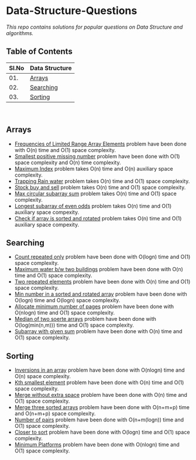 # Data-Structure-Questions
*This repo contains solutions for popular questions on Data Structure and algorithms.*
## Table of Contents


| Sl.No|  Data Structure       |
|------|------------------|
| 01. |[Arrays](#arrays)|
| 02. |[Searching](#searching)|
| 03. |[Sorting](#sorting)|

<br/>

## Arrays

  * [Frequencies of Limited Range Array Elements](https://github.com/ArpitSachan/Data-Structure-Questions/blob/master/Array/Frequencies%20of%20Limited%20Range%20Array%20Elements.cpp) problem have been done with O(n) time and O(1) space complexity.
  * [Smallest positive missing number](https://github.com/ArpitSachan/Data-Structure-Questions/blob/master/Array/smallest%20positive%20missing%20number.cpp) problem have been done with O(1) space complexity and O(n) time complexity.
  * [Maximum Index](https://github.com/ArpitSachan/Data-Structure-Questions/blob/master/Array/Maximum%20Index.cpp) problem takes O(n) time and O(n) auxiliary space complexity.
  * [Trapping Rain water](https://github.com/ArpitSachan/Data-Structure-Questions/blob/master/Array/Trapping%20rain%20water.cpp) problem takes O(n) time and O(1) space complexity.
  * [Stock buy and sell](https://github.com/ArpitSachan/Data-Structure-Questions/blob/master/Array/Stock%20Buy%20and%20sell.cpp) problem takes O(n) time and O(1) space complexity.
  * [Max circular subarray sum](https://github.com/ArpitSachan/Data-Structure-Questions/blob/master/Array/Max%20circular%20subarray%20sum.cpp) problem takes O(n) time and O(1) space complexity.
  * [Longest subarray of even odds](https://github.com/ArpitSachan/Data-Structure-Questions/blob/master/Array/longest%20subarray%20of%20even%20odds.cpp) problem takes O(n) time and O(1) auxiliary space compexity.
  * [Check if array is sorted and rotated](https://github.com/ArpitSachan/Data-Structure-Questions/blob/master/Array/Check%20if%20array%20is%20sorted%20and%20rotated.cpp) problem takes O(n) time and O(1) auxiliary space compexity.
  
  ## Searching
  * [Count repeated only](https://github.com/ArpitSachan/Data-Structure-Questions/blob/master/Searching/Count%20only%20repeated.cpp) problem have been done with O(logn) time and O(1) space complexity.
  * [Maximum water b/w two buildings](https://github.com/ArpitSachan/Data-Structure-Questions/blob/master/Searching/Max%20water%20between%20two%20buildings.cpp) problem have been done with O(n) time and O(1) space complexity.
  * [Two repeated elements](https://github.com/ArpitSachan/Data-Structure-Questions/blob/master/Searching/Two%20repeated%20elements.cpp) problem have been done with O(n) time and O(1) space complexity.
  * [Min number in a sorted and rotated array](https://github.com/ArpitSachan/Data-Structure-Questions/blob/master/Searching/Minimum%20no.%20in%20a%20sorted%20rotated%20array.cpp) problem have been done with O(logn) time and O(logn) space complexity.
  * [Allocate minimum number of pages](https://github.com/ArpitSachan/Data-Structure-Questions/blob/master/Searching/Allocate%20min%20no%20of%20pages.cpp) problem have been done with O(nlogn) time and O(1) space complexity.
  * [Median of two soerte arrays](https://github.com/ArpitSachan/Data-Structure-Questions/blob/master/Searching/Median%20of%20two%20sorted%20arrays.cpp) problem have been done with O(log(min(n,m))) time and O(1) space complexity.
  * [Subarray with given sum](https://github.com/ArpitSachan/Data-Structure-Questions/blob/master/Searching/subarray%20with%20given%20sum.cpp) problem have been done with O(n) time and O(1) space complexity.
  
  ## Sorting
  * [Inversions in an array](https://github.com/ArpitSachan/Data-Structure-Questions/blob/master/Sorting/Inversion%20in%20an%20array.cpp) problem have been done with O(nlogn) time and O(n) space complexity.
  * [Kth smallest element](https://github.com/ArpitSachan/Data-Structure-Questions/blob/master/Sorting/Kth%20Smallest%20element.cpp) problem have been done with O(n) time and O(1) space complexity.
  * [Merge without extra space](https://github.com/ArpitSachan/Data-Structure-Questions/blob/master/Sorting/Merge%20without%20extra%20space.cpp) problem have been done with O(n) time and O(1) space complexity.
  * [Merge three sorted arrays](https://github.com/ArpitSachan/Data-Structure-Questions/blob/master/Sorting/Merge%20three%20sorted%20arrays.cpp) problem have been done with O(n+m+p) time and O(n+m+p) space complexity. 
  * [Number of pairs](https://github.com/ArpitSachan/Data-Structure-Questions/blob/master/Sorting/Number%20of%20pairs.cpp) problem have been done with O(n+m(logn)) time and O(1) space complexity.
  * [Closer to sort](https://github.com/ArpitSachan/Data-Structure-Questions/blob/master/Sorting/Closer%20to%20sort.cpp) problem have been done with O(logn) time and O(1) space complexity.
  * [Minimum Platforms](https://github.com/ArpitSachan/Data-Structure-Questions/blob/master/Sorting/Minimum%20Platforms.cpp) problem have been done with O(nlogn) time and O(1) space complexity.

  
